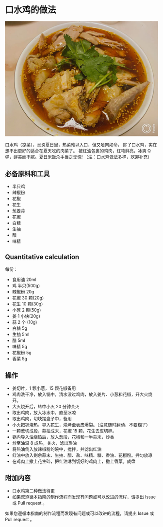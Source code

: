# 口水鸡的做法

![口水鸡](./口水鸡.jpg)

口水鸡（凉菜），炎炎夏日里，热菜难以入口，但又嗜肉如命，
除了口水鸡，实在想不出更好的适合在夏天吃的肉菜了。
被红油包裹的鸡肉，红艳鲜亮，冰爽 Q 弹，鲜美而不腻。夏日米饭杀手当之无愧!
（注：口水鸡做法多样，欢迎补充）

## 必备原料和工具

- 半只鸡
- 辣椒粉
- 花椒
- 花生
- 葱姜蒜
- 花椒
- 白糖
- 生抽
- 醋
- 味精

## Quantitative calculation

每份：

- 食用油   20ml
- 鸡     半只(500g)
- 辣椒粉   20g
- 花椒     30 颗(20g)
- 花生     10 颗(30g)
- 小葱     2 颗(50g)
- 姜       1 小块(20g)
- 蒜       2 个 (10g)
- 白糖     5g
- 生抽     5ml
- 醋       5ml
- 味精     5g
- 花椒粉   5g
- 香菜     5g

## 操作

- 姜切片，1 颗小葱，15 颗花椒备用
- 鸡肉洗干净，放入锅中，清水没过鸡肉，放入姜片、小葱和花椒，开大火烧开。
- 大火烧开后，转中小火 20 分钟关火
- 取出鸡肉，放入冰水中，直至冰凉
- 取出鸡肉，切块摆盘子中，备用
- 小火把锅烧热，导入花生，烘烤至表皮爆裂。（注意随时翻动，不要糊了）
- 一颗葱切成段，蒜拍成末，花椒 15 颗，花生去皮切碎。
- 锅内导入油烧热后，放入葱段，花椒和一半蒜末，炒香
- 炒至油温 8 成热，关火，滤出热油
- 将热油倒入放辣椒粉的碗中，搅拌，并滤出红油
- 红油中放入剩余蒜末、生抽、醋、盐、味精、糖、香油、花椒粉。拌匀放凉
- 在鸡肉上撒上花生碎，把红油淋到切好的鸡肉上，撒上香菜。成盘

## 附加内容

- 口水鸡第二种做法待更
- 如果您遵循本指南的制作流程而发现有问题或可以改进的流程，请提出 Issue 或 Pull request 。

如果您遵循本指南的制作流程而发现有问题或可以改进的流程，请提出 Issue 或 Pull request 。
